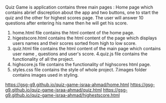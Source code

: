 Quiz Game is application contains three main pages : Home page which contains abrief discreption about the app and two buttons, one to start the quiz and the other for highest scores page.
The user will answer 10 questions after entering his name then he will get his score.
1. home.html file contains the html content of the home page.
2. higestscore.html contains the html content of the page which displays users names and their scores sorted from high to low score.
3. quiz.html file contains the html content of the main page which contains user name , questions and user's score.
4.quiz.js file contains the functionality of all the project.
5. highscore.js file contains the functionality of highscores html page.
6. styles.css file contains the style of whole project.
7.images folder contains images used in styling.

https://gsg-g9.github.io/quiz-game-israa-ahmad/home.html
https://gsg-g9.github.io/quiz-game-israa-ahmad/quiz.html
https://gsg-g9.github.io/quiz-game-israa-ahmad/highestscore.html
